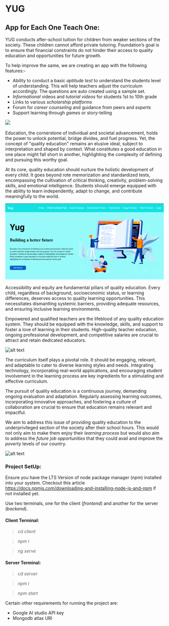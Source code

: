# YUG

## App for Each One Teach One:

YUG conducts after-school tuition for children from weaker sections of the society. These children cannot afford private tutoring. Foundation’s goal is to ensure that financial constraints do not hinder their access to quality education and opportunities for future growth.

To help improve the same, we are creating an app with the following features:-

- Ability to conduct a basic _aptitude test_ to understand the students level of understanding. This will help teachers adjust the curriculum accordingly. The questions are auto created using a sample set.
- _Informational_ videos and _tutorial videos_ for students 1st to 10th grade
- Links to various _scholarship platforms_
- Forum for _career counseling_ and guidance from peers and _experts_
- Support learning through _games_ or story-telling

![](image.png)

Education, the cornerstone of individual and societal advancement, holds the power to unlock potential, bridge divides, and fuel progress. Yet, the concept of "quality education" remains an elusive ideal, subject to interpretation and shaped by context. What constitutes a good education in one place might fall short in another, highlighting the complexity of defining and pursuing this worthy goal.

At its core, quality education should nurture the holistic development of every child. It goes beyond rote memorization and standardized tests, encompassing the cultivation of critical thinking, creativity, problem-solving skills, and emotional intelligence. Students should emerge equipped with the ability to learn independently, adapt to change, and contribute meaningfully to the world.

![alt text](image-3.png)

Accessibility and equity are fundamental pillars of quality education. Every child, regardless of background, socioeconomic status, or learning differences, deserves access to quality learning opportunities. This necessitates dismantling systemic barriers, providing adequate resources, and ensuring inclusive learning environments.

Empowered and qualified teachers are the lifeblood of any quality education system. They should be equipped with the knowledge, skills, and support to foster a love of learning in their students. High-quality teacher education, ongoing professional development, and competitive salaries are crucial to attract and retain dedicated educators.

![alt text](image-1.png)

The curriculum itself plays a pivotal role. It should be engaging, relevant, and adaptable to cater to diverse learning styles and needs. Integrating technology, incorporating real-world applications, and encouraging student involvement in the learning process are key ingredients for a stimulating and effective curriculum.

The pursuit of quality education is a continuous journey, demanding ongoing evaluation and adaptation. Regularly assessing learning outcomes, incorporating innovative approaches, and fostering a culture of collaboration are crucial to ensure that education remains relevant and impactful.

We aim to address this issue of providing quality education to the underprivileged section of the society after their school hours. This would not only aim to make them enjoy their *learning process* but would also aim to address the *future job opportunities* that they could avail and improve the *poverty* levels of our country.


![alt text](image-2.png)

### Project SetUp:

Ensure you have the LTS Version of node package manager (*npm*) installed into your system. 
Checkout this article https://docs.npmjs.com/downloading-and-installing-node-js-and-npm if not installed yet.

Use two terminals, one for the client (*frontend*) and another for the server (*backend*).

#### Client Terminal:

> *cd client*

> *npm i*

> *ng serve*

#### Server Terminal:

> *cd server*
 
> *npm i*

> *npm start*

Certain other requirements for running the project are:
 * Google AI studio API key
 * Mongodb atlas URI